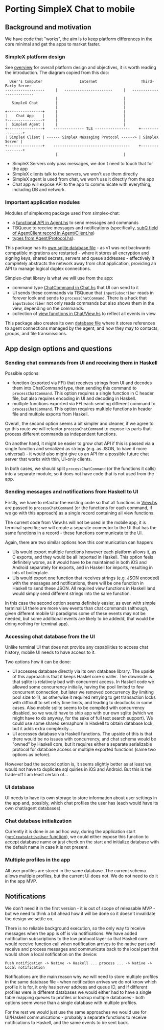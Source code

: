 # Porting SimpleX Chat to mobile

## Background and motivation

We have code that "works", the aim is to keep platform differences in the core minimal and get the apps to market faster.

### SimpleX platform design

See [overview](https://github.com/simplex-chat/simplexmq/blob/master/protocol/overview-tjr.md) for overall platform design and objectives, it is worth reading the introduction. The diagram copied from this doc:

```
  User's Computer                 Internet                    Third-Party Server
------------------     |   ----------------------     |   -------------------------
                       |                              |
   SimpleX Chat        |                              |
                       |                              |
+----------------+     |                              |
|    Chat App    |     |                              |
+----------------+     |                              |
|  SimpleX Agent |     |                              |
+----------------+    -------------- TLS ----------------    +----------------+
| SimpleX Client | ------ SimpleX Messaging Protocol ------> | SimpleX Server |
+----------------+    -----------------------------------    +----------------+
                       |                              |
```

- SimpleX Servers only pass messages, we don't need to touch that for the app
- SimpleX clients talk to the servers, we won't use them directly
- SimpleX agent is used from chat, we won't use it directly from the app
- Chat app will expose API to the app to communicate with everything, including DB and network.

### Important application modules

Modules of simplexmq package used from simplex-chat: 
  - a [functional API in Agent.hs]([Agent.hs](https://github.com/simplex-chat/simplexmq/blob/master/src/Simplex/Messaging/Agent.hs#L38)) to send messages and commands
  - TBQueue to receive messages and notifications (specifically, [subQ field of AgentClient record in Agent/Client.hs](https://github.com/simplex-chat/simplexmq/blob/master/src/Simplex/Messaging/Agent/Client.hs#L72))
  - [types from Agent/Protocol.hs](https://github.com/simplex-chat/simplexmq/blob/master/src/Simplex/Messaging/Agent/Protocol.hs)).
  
This package has its [own sqlite database file](https://github.com/simplex-chat/simplexmq/tree/master/migrations) - as v1 was not backwards compatible migrations are restarted - where it stores all encryption and signing keys, shared secrets, servers and queue addresses - effectively it completely abstracts the network away from chat application, providing an API to manage logical duplex connections.

Simplex-chat library is what we will use from the app:
  - command type [ChatCommand in Chat.hs](https://github.com/simplex-chat/simplex-chat/blob/master/src/Simplex/Chat.hs#L72) that UI can send to it
  - UI sends these commands via TBQueue that `inputSubscriber` reads in forever look and sends to `processChatCommand`. There is a hack that `inputSubscriber` not only reads commands but also shows them in the view, depending on the commands.
  - collection of [view functions in Chat/View.hs](https://github.com/simplex-chat/simplex-chat/blob/master/src/Simplex/Chat/View.hs) to reflect all events in view.

This package also creates its own [database file](https://github.com/simplex-chat/simplex-chat/tree/master/migrations) where it stores references to agent connections managed by the agent, and how they may to contacts, groups, and file transmissions.

## App design options and questions

### Sending chat commands from UI and receiving them in Haskell

Possible options:
- function (exported via FFI) that receives strings from UI and decodes them into ChatCommand type, then sending this command to `processChatCommand`. This option requires a single function in C header file, but also requires encoding in UI and decoding in Haskell.
- multiple functions exported via FFI each sending different command to `processChatCommand`. This option requires multiple functions in header file and multiple exports from Haskell.

Overall, the second option seems a bit simpler and cleaner, if we agree to go this route we will refactor `processChatCommand` to expose its parts that process different commands as independent functions.

On another hand, it might be easier to grow chat API if this is passed via a single function and serialized as strings (e.g. as JSON, to have it more universal) - it would also might give us an API for a possible future chat server that works with thin, UI-only clients.

In both cases, we should split `processChatCommand` (or the functions it calls) into a separate module, so it does not have code that is not used from the app.

### Sending messages and notifications from Haskell to UI

Firstly, we have to refactor the existing code so that all functions in [View.hs](https://github.com/simplex-chat/simplex-chat/blob/master/src/Simplex/Chat/View.hs) are passed to `processChatCommand` (or the functions for each command, if we go with this approach) as a single record containing all view functions.

The current code from View.hs will not be used in the mobile app, it is terminal specific; we will create a separate connector to the UI that has the same functions in a record - these functions communicate to the UI.

Again, there are two similar options how this communication can happen:
- UIs would export multiple functions however each platform allows it, as C exports, and they would be all imported in Haskell. This option feels definitely worse, as it would have to be maintained in both iOS and Android separately for exports, and in Haskell for imports, resulting in lots of boilerplate.
- UIs would export one function that receives strings (e.g. JSON encoded) with the messages and notifications, there will be one function in Haskell to send these JSON. All required view functions in Haskell land would simply send different strings into the same function.

In this case the second option seems definitely easier, as even with simple terminal UI there are more view events than chat commands (although, given different mobile UI paradigms some of these events may not be needed, but some additional events are likely to be addedd, that would be doing nothing for terminal app).

### Accessing chat database from the UI

Unlike terminal UI that does not provide any capabilities to access chat history, mobile UI needs to have access to it.

Two options how it can be done:
- UI accesses database directly via its own database library. The upside of this approach is that it keeps Haskel core smaller. The downside is that sqlite is relatively bad with concurrent access. In Haskell code we allowed some concurrency initially, having the pool limited to few concurrent connection, but later we removed concurrency (by limiting pool size to 1), as otherwise it required retrying to get transaction locks with difficult to set retry time limits, and leading to deadlocks in some cases. Also mobile sqlite seems to be compiled with concurrency disabled, so we would have to ship app with our own sqlite (which we might have to do anyway, for the sake of full text search support). We could use some shared semaphore in Haskell to obtain database lock, but it adds extra complexity...
- UI accesses database via Haskell functions. The upside of this is that there would be no issues with concurrency, and chat schema would be "owned" by Haskell core, but it requires either a separate serializable protocol for database access or multiple exported functions (same two options as before).

However bad the second option is, it seems slightly better as at least we would not have to duplicate sql quiries in iOS and Android. But this is the trade-off I am least certain of...

### UI database

UI needs to have its own storage to store information about user settings in the app and, possibly, which chat profiles the user has (each would have its own chat/agent databases).

### Chat database initialization

Currently it is done in an ad hoc way, during the application start ([`getCreateActiveUser` function](https://github.com/simplex-chat/simplex-chat/blob/master/src/Simplex/Chat.hs#L1178)), we could either expose this function to accept database name or just check on the start and initialize database with the default name in case it is not present.

### Multiple profiles in the app

All user profiles are stored in the same database. The current schema allows multiple profiles, but the current UI does not. We do not need to do it in the app MVP.

## Notifications

We don't need it in the first version - it is out of scope of releasable MVP - but we need to think a bit ahead how it will be done so it doesn't invalidate the design we settle on.

There is no reliable background execution, so the only way to receive messages when the app is off is via notifications. We have added notification subscriptions to the low protocol layer so that Haskell core would receive function call when notification arrives to the native part and receive and process messages and communicate back to the local part that would show a local notification on the device:

```
Push notification -> Native -> Haskell ... process ... -> Native -> Local notification
```

Notifications are the main reason why we will need to store multiple profiles in the same database file - when notification arrives we do not know which profile it is for, it only has server address and queue ID, and if different profiles were in different databases we would either had to have a single table mapping queues to profiles or lookup multiple databases - both options seem worse than a single database with multiple profiles.

For the rest we would just use the same approaches we would use for UI/Haskell communications - probably a separate functions to receive notifications to Haskell, and the same events to be sent back.
